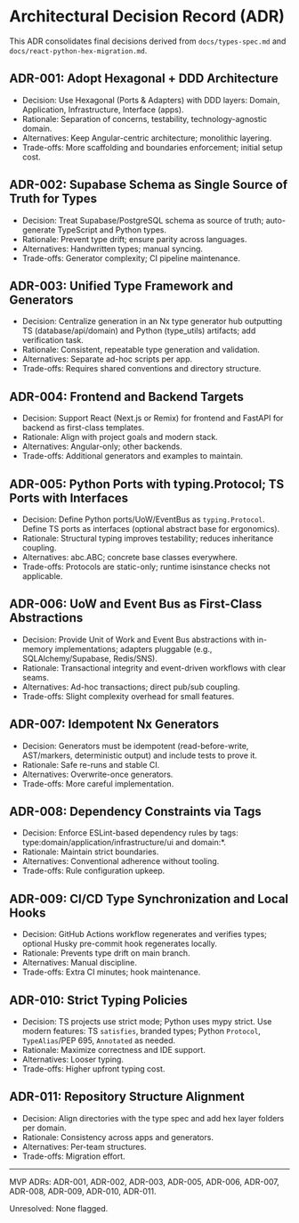 # Architectural Decision Record (ADR)

This ADR consolidates final decisions derived from `docs/types-spec.md` and `docs/react-python-hex-migration.md`.

## ADR-001: Adopt Hexagonal + DDD Architecture
- Decision: Use Hexagonal (Ports & Adapters) with DDD layers: Domain, Application, Infrastructure, Interface (apps).
- Rationale: Separation of concerns, testability, technology-agnostic domain.
- Alternatives: Keep Angular-centric architecture; monolithic layering.
- Trade-offs: More scaffolding and boundaries enforcement; initial setup cost.

## ADR-002: Supabase Schema as Single Source of Truth for Types
- Decision: Treat Supabase/PostgreSQL schema as source of truth; auto-generate TypeScript and Python types.
- Rationale: Prevent type drift; ensure parity across languages.
- Alternatives: Handwritten types; manual syncing.
- Trade-offs: Generator complexity; CI pipeline maintenance.

## ADR-003: Unified Type Framework and Generators
- Decision: Centralize generation in an Nx type generator hub outputting TS (database/api/domain) and Python (type_utils) artifacts; add verification task.
- Rationale: Consistent, repeatable type generation and validation.
- Alternatives: Separate ad-hoc scripts per app.
- Trade-offs: Requires shared conventions and directory structure.

## ADR-004: Frontend and Backend Targets
- Decision: Support React (Next.js or Remix) for frontend and FastAPI for backend as first-class templates.
- Rationale: Align with project goals and modern stack.
- Alternatives: Angular-only; other backends.
- Trade-offs: Additional generators and examples to maintain.

## ADR-005: Python Ports with typing.Protocol; TS Ports with Interfaces
- Decision: Define Python ports/UoW/EventBus as `typing.Protocol`. Define TS ports as interfaces (optional abstract base for ergonomics).
- Rationale: Structural typing improves testability; reduces inheritance coupling.
- Alternatives: abc.ABC; concrete base classes everywhere.
- Trade-offs: Protocols are static-only; runtime isinstance checks not applicable.

## ADR-006: UoW and Event Bus as First-Class Abstractions
- Decision: Provide Unit of Work and Event Bus abstractions with in-memory implementations; adapters pluggable (e.g., SQLAlchemy/Supabase, Redis/SNS).
- Rationale: Transactional integrity and event-driven workflows with clear seams.
- Alternatives: Ad-hoc transactions; direct pub/sub coupling.
- Trade-offs: Slight complexity overhead for small features.

## ADR-007: Idempotent Nx Generators
- Decision: Generators must be idempotent (read-before-write, AST/markers, deterministic output) and include tests to prove it.
- Rationale: Safe re-runs and stable CI.
- Alternatives: Overwrite-once generators.
- Trade-offs: More careful implementation.

## ADR-008: Dependency Constraints via Tags
- Decision: Enforce ESLint-based dependency rules by tags: type:domain/application/infrastructure/ui and domain:*.
- Rationale: Maintain strict boundaries.
- Alternatives: Conventional adherence without tooling.
- Trade-offs: Rule configuration upkeep.

## ADR-009: CI/CD Type Synchronization and Local Hooks
- Decision: GitHub Actions workflow regenerates and verifies types; optional Husky pre-commit hook regenerates locally.
- Rationale: Prevents type drift on main branch.
- Alternatives: Manual discipline.
- Trade-offs: Extra CI minutes; hook maintenance.

## ADR-010: Strict Typing Policies
- Decision: TS projects use strict mode; Python uses mypy strict. Use modern features: TS `satisfies`, branded types; Python `Protocol`, `TypeAlias`/PEP 695, `Annotated` as needed.
- Rationale: Maximize correctness and IDE support.
- Alternatives: Looser typing.
- Trade-offs: Higher upfront typing cost.

## ADR-011: Repository Structure Alignment
- Decision: Align directories with the type spec and add hex layer folders per domain.
- Rationale: Consistency across apps and generators.
- Alternatives: Per-team structures.
- Trade-offs: Migration effort.

---

MVP ADRs: ADR-001, ADR-002, ADR-003, ADR-005, ADR-006, ADR-007, ADR-008, ADR-009, ADR-010, ADR-011.

Unresolved: None flagged.
